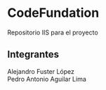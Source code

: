 # CodeFundation
Repositorio IIS para el proyecto

## Integrantes

Alejandro Fuster López	
Pedro Antonio Aguilar Lima

